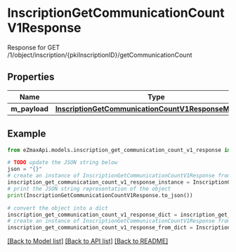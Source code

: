 # InscriptionGetCommunicationCountV1Response

Response for GET /1/object/inscription/{pkiInscriptionID}/getCommunicationCount

## Properties

Name | Type | Description | Notes
------------ | ------------- | ------------- | -------------
**m_payload** | [**InscriptionGetCommunicationCountV1ResponseMPayload**](InscriptionGetCommunicationCountV1ResponseMPayload.md) |  | 

## Example

```python
from eZmaxApi.models.inscription_get_communication_count_v1_response import InscriptionGetCommunicationCountV1Response

# TODO update the JSON string below
json = "{}"
# create an instance of InscriptionGetCommunicationCountV1Response from a JSON string
inscription_get_communication_count_v1_response_instance = InscriptionGetCommunicationCountV1Response.from_json(json)
# print the JSON string representation of the object
print(InscriptionGetCommunicationCountV1Response.to_json())

# convert the object into a dict
inscription_get_communication_count_v1_response_dict = inscription_get_communication_count_v1_response_instance.to_dict()
# create an instance of InscriptionGetCommunicationCountV1Response from a dict
inscription_get_communication_count_v1_response_from_dict = InscriptionGetCommunicationCountV1Response.from_dict(inscription_get_communication_count_v1_response_dict)
```
[[Back to Model list]](../README.md#documentation-for-models) [[Back to API list]](../README.md#documentation-for-api-endpoints) [[Back to README]](../README.md)


